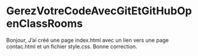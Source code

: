# GerezVotreCodeAvecGitEtGitHubOpenClassRooms
Bonjour,
J’ai créé une page index.html avec un lien vers une page contac.html et un fichier style.css.
Bonne correction.
